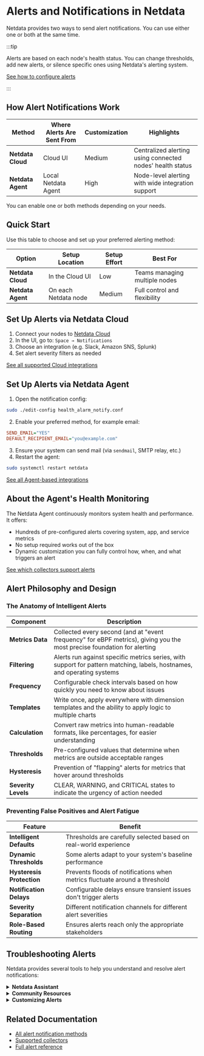 # Alerts and Notifications in Netdata

Netdata provides two ways to send alert notifications. You can use either one or both at the same time.

:::tip

Alerts are based on each node's health status. You can change thresholds, add new alerts, or silence specific ones using Netdata's alerting system.

[See how to configure alerts](/src/health/REFERENCE.md)

:::

## How Alert Notifications Work

| Method            | Where Alerts Are Sent From | Customization | Highlights                                                |
|-------------------|----------------------------|---------------|-----------------------------------------------------------|
| **Netdata Cloud** | Cloud UI                   | Medium        | Centralized alerting using connected nodes' health status |
| **Netdata Agent** | Local Netdata Agent        | High          | Node-level alerting with wide integration support         |

You can enable one or both methods depending on your needs.

## Quick Start

Use this table to choose and set up your preferred alerting method:

| Option            | Setup Location       | Setup Effort | Best For                      |
|-------------------|----------------------|--------------|-------------------------------|
| **Netdata Cloud** | In the Cloud UI      | Low          | Teams managing multiple nodes |
| **Netdata Agent** | On each Netdata node | Medium       | Full control and flexibility  |

## Set Up Alerts via Netdata Cloud

1. Connect your nodes to [Netdata Cloud](https://app.netdata.cloud/)
2. In the UI, go to: `Space → Notifications`
3. Choose an integration (e.g. Slack, Amazon SNS, Splunk)
4. Set alert severity filters as needed

[See all supported Cloud integrations](/docs/alerts-&-notifications/notifications/centralized-cloud-notifications)

## Set Up Alerts via Netdata Agent

1. Open the notification config:

```bash
sudo ./edit-config health_alarm_notify.conf
```

2. Enable your preferred method, for example email:

```ini
SEND_EMAIL="YES"
DEFAULT_RECIPIENT_EMAIL="you@example.com"
```

3. Ensure your system can send mail (via `sendmail`, SMTP relay, etc.)
4. Restart the agent:

```bash
sudo systemctl restart netdata
```

[See all Agent-based integrations](/docs/alerts-&-notifications/notifications/agent-dispatched-notifications)

## About the Agent's Health Monitoring

The Netdata Agent continuously monitors system health and performance. It offers:

- Hundreds of pre-configured alerts covering system, app, and service metrics
- No setup required works out of the box
- Dynamic customization you can fully control how, when, and what triggers an alert

[See which collectors support alerts](/src/collectors/COLLECTORS.md)

## Alert Philosophy and Design

### The Anatomy of Intelligent Alerts

| Component           | Description                                                                                                             |
|---------------------|-------------------------------------------------------------------------------------------------------------------------|
| **Metrics Data**    | Collected every second (and at "event frequency" for eBPF metrics), giving you the most precise foundation for alerting |
| **Filtering**       | Alerts run against specific metrics series, with support for pattern matching, labels, hostnames, and operating systems |
| **Frequency**       | Configurable check intervals based on how quickly you need to know about issues                                         |
| **Templates**       | Write once, apply everywhere with dimension templates and the ability to apply logic to multiple charts                 |
| **Calculation**     | Convert raw metrics into human-readable formats, like percentages, for easier understanding                             |
| **Thresholds**      | Pre-configured values that determine when metrics are outside acceptable ranges                                         |
| **Hysteresis**      | Prevention of "flapping" alerts for metrics that hover around thresholds                                                |
| **Severity Levels** | CLEAR, WARNING, and CRITICAL states to indicate the urgency of action needed                                            |

### Preventing False Positives and Alert Fatigue

| Feature                   | Benefit                                                                    |
|---------------------------|----------------------------------------------------------------------------|
| **Intelligent Defaults**  | Thresholds are carefully selected based on real-world experience           |
| **Dynamic Thresholds**    | Some alerts adapt to your system's baseline performance                    |
| **Hysteresis Protection** | Prevents floods of notifications when metrics fluctuate around a threshold |
| **Notification Delays**   | Configurable delays ensure transient issues don't trigger alerts           |
| **Severity Separation**   | Different notification channels for different alert severities             |
| **Role-Based Routing**    | Ensures alerts reach only the appropriate stakeholders                     |

## Troubleshooting Alerts

Netdata provides several tools to help you understand and resolve alert notifications:

<details>
<summary><strong>Netdata Assistant</strong></summary><br/>

The [Netdata Assistant](https://learn.netdata.cloud/docs/machine-learning-and-anomaly-detection/ai-powered-troubleshooting-assistant) is an AI-powered feature that guides you through troubleshooting alerts. When an alert triggers, you can:

1. Click on the alert in your Netdata Cloud dashboard
2. Press the Assistant button to open a floating window
3. Receive customized information and troubleshooting tips specific to that alert

```mermaid
%%{init: {'theme': 'dark', 'themeVariables': { 'primaryColor': '#2b2b2b', 'primaryTextColor': '#fff', 'primaryBorderColor': '#7C0000', 'lineColor': '#F8B229', 'secondaryColor': '#006100', 'tertiaryColor': '#333'}}}%%
flowchart TD
    A[Alert Detected] -->|Analyze Context| B(Alert Assistant)
    style A fill:#f9f9f9,stroke:#444,color:#333,stroke-width:1px,rx:10,ry:10
    style B fill:#ffeb3b,stroke:#555,color:#333,stroke-width:1px,rx:10,ry:10
    
    B --> C[Explanation of Alert]
    B --> D[Possible Causes]
    B --> E[Troubleshooting Steps]
    B --> F[Documentation Links]
    
    style C fill:#4caf50,stroke:#333,color:#fff,stroke-width:1px,rx:10,ry:10
    style D fill:#f44336,stroke:#333,color:#fff,stroke-width:1px,rx:10,ry:10
    style E fill:#4caf50,stroke:#333,color:#fff,stroke-width:1px,rx:10,ry:10
    style F fill:#4caf50,stroke:#333,color:#fff,stroke-width:1px,rx:10,ry:10
```

The Assistant window follows you as you navigate through Netdata dashboards, making it easy to reference while investigating the issue.
</details>

<details>
<summary><strong>Community Resources</strong></summary><br/>

For more complex alert troubleshooting, Netdata maintains a dedicated [Alerts Troubleshooting space](https://community.netdata.cloud/c/alerts/28) in our community forum.

```mermaid
%%{init: {'theme': 'dark', 'themeVariables': { 'primaryColor': '#2b2b2b', 'primaryTextColor': '#fff', 'primaryBorderColor': '#7C0000', 'lineColor': '#F8B229', 'secondaryColor': '#006100', 'tertiaryColor': '#333'}}}%%
flowchart TD
    A((Community<br>Forum)) --- B[Ask Questions]
    A --- C[Share Solutions]
    A --- D[Suggest Improvements]
    A --- E[Learn from Others]
    A --- F[Find Alert Info]
    
    style A fill:#ffeb3b,stroke:#555,color:#333,stroke-width:1px,rx:20,ry:20
    style B fill:#4caf50,stroke:#333,color:#fff,stroke-width:1px,rx:10,ry:10
    style C fill:#4caf50,stroke:#333,color:#fff,stroke-width:1px,rx:10,ry:10
    style D fill:#4caf50,stroke:#333,color:#fff,stroke-width:1px,rx:10,ry:10
    style E fill:#4caf50,stroke:#333,color:#fff,stroke-width:1px,rx:10,ry:10
    style F fill:#f44336,stroke:#333,color:#fff,stroke-width:1px,rx:10,ry:10
```

You can also get help through our [GitHub repository](https://github.com/netdata/netdata) or [Discord channel](https://discord.gg/kUk3nCmbtx) if you prefer those platforms. After resolving an issue, consider sharing your experience in the forum to help other users.
</details>

<details>
<summary><strong>Customizing Alerts</strong></summary><br/>

You can tune alerts to match your environment by adjusting thresholds, writing custom alert conditions, silencing alerts temporarily or permanently, and using statistical functions for smarter alerting.

[Customize alerts](/src/health/REFERENCE.md)
[Silence or disable alerts](/src/health/REFERENCE.md#disable-or-silence-alerts)
</details>

## Related Documentation

- [All alert notification methods](/docs/alerts-and-notifications/notifications/README.md)
- [Supported collectors](/src/collectors/COLLECTORS.md)
- [Full alert reference](/src/health/REFERENCE.md)
